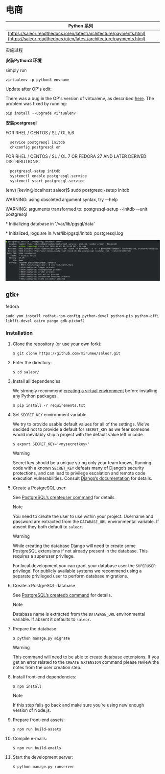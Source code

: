 # 电商

| Python 系列 |  |
| --- | --- |
| [https://saleor.readthedocs.io/en/latest/architecture/payments.html](https://saleor.readthedocs.io/en/latest/architecture/payments.html) |  |

实施过程

**安装Python3 环境**

simply run

```text
virtualenv -p python3 envname
```

Update after OP's edit:

There was a bug in the OP's version of virtualenv, as described [here](https://github.com/pypa/virtualenv/issues/463). The problem was fixed by running:

```text
pip install --upgrade virtualenv
```

**安装postgresql**



FOR RHEL / CENTOS / SL / OL 5,6

```text
  service postgresql initdb
  chkconfig postgresql on
```

FOR RHEL / CENTOS / SL / OL 7 OR FEDORA 27 AND LATER DERIVED DISTRIBUTIONS:

```text
  postgresql-setup initdb
  systemctl enable postgresql.service
  systemctl start postgresql.service
```

\(env\) \[kevin@localhost saleor\]$ sudo postgresql-setup initdb

WARNING: using obsoleted argument syntax, try --help

WARNING: arguments transformed to: postgresql-setup --initdb --unit postgresql

 \* Initializing database in '/var/lib/pgsql/data'

 \* Initialized, logs are in /var/lib/pgsql/initdb\_postgresql.log

![](.gitbook/assets/image%20%281%29.png)

##  gtk+

fedora

```text
sudo yum install redhat-rpm-config python-devel python-pip python-cffi libffi-devel cairo pango gdk-pixbuf2
```



### Installation

1. Clone the repository \(or use your own fork\):

   ```text
   $ git clone https://github.com/mirumee/saleor.git
   ```

2. Enter the directory:

   ```text
   $ cd saleor/
   ```

3. Install all dependencies:

   We strongly recommend [creating a virtual environment](https://docs.python.org/3/tutorial/venv.html) before installing any Python packages.

   ```text
   $ pip install -r requirements.txt
   ```

4. Set `SECRET_KEY` environment variable.

   We try to provide usable default values for all of the settings. We’ve decided not to provide a default for `SECRET_KEY` as we fear someone would inevitably ship a project with the default value left in code.

   ```text
   $ export SECRET_KEY='<mysecretkey>'
   ```

   Warning

   Secret key should be a unique string only your team knows. Running code with a known `SECRET_KEY` defeats many of Django’s security protections, and can lead to privilege escalation and remote code execution vulnerabilities. Consult [Django’s documentation](https://docs.djangoproject.com/en/1.11/ref/settings/#secret-key) for details.

5. Create a PostgreSQL user:

   See [PostgreSQL’s createuser command](https://www.postgresql.org/docs/current/static/app-createuser.html) for details.

   Note

   You need to create the user to use within your project. Username and password are extracted from the `DATABASE_URL` environmental variable. If absent they both default to `saleor`.

   Warning

   While creating the database Django will need to create some PostgreSQL extensions if not already present in the database. This requires a superuser privilege.

   For local development you can grant your database user the `SUPERUSER` privilege. For publicly available systems we recommend using a separate privileged user to perform database migrations.

6. Create a PostgreSQL database

   See [PostgreSQL’s createdb command](https://www.postgresql.org/docs/current/static/app-createdb.html) for details.

   Note

   Database name is extracted from the `DATABASE_URL` environmental variable. If absent it defaults to `saleor`.

7. Prepare the database:

   ```text
   $ python manage.py migrate
   ```

   Warning

   This command will need to be able to create database extensions. If you get an error related to the `CREATE EXTENSION` command please review the notes from the user creation step.

8. Install front-end dependencies:

   ```text
   $ npm install
   ```

   Note

   If this step fails go back and make sure you’re using new enough version of Node.js.

9. Prepare front-end assets:

   ```text
   $ npm run build-assets
   ```

10. Compile e-mails:

    ```text
    $ npm run build-emails
    ```

11. Start the development server:

    ```text
    $ python manage.py runserver
    ```



